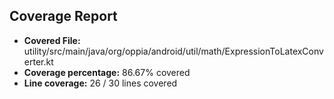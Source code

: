 ## Coverage Report

- **Covered File:** utility/src/main/java/org/oppia/android/util/math/ExpressionToLatexConverter.kt
- **Coverage percentage:** 86.67% covered
- **Line coverage:** 26 / 30 lines covered